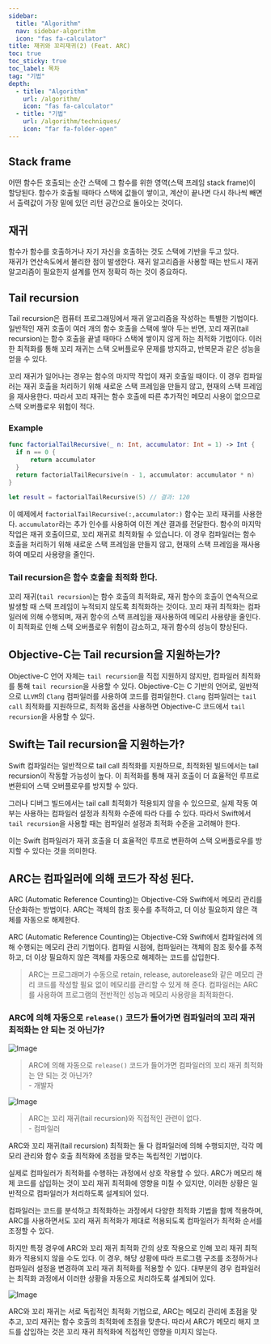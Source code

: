 ```yaml
---
sidebar:
  title: "Algorithm"
  nav: sidebar-algorithm
  icon: "fas fa-calculator"
title: 재귀와 꼬리재귀(2) (Feat. ARC)
toc: true
toc_sticky: true
toc_label: 목차
tag: "기법"
depth:
  - title: "Algorithm"
    url: /algorithm/
    icon: "fas fa-calculator"
  - title: "기법"
    url: /algorithm/techniques/
    icon: "far fa-folder-open"
---
```

## Stack frame
어떤 함수든 호출되는 순간 스택에 그 함수를 위한 영역(스택 프레임 stack frame)이 할당된다.
함수가 호출될 때마다 스택에 값들이 쌓이고, 계산이 끝나면 다시 하나씩 빼면서 출력값이 가장 밑에 있던 리턴 공간으로 돌아오는 것이다.   

## 재귀
함수가 함수를 호출하거나 자기 자신을 호출하는 것도 스택에 기반을 두고 있다.  
재귀가 연산속도에서 불리한 점이 발생한다.
재귀 알고리즘을 사용할 때는 반드시 재귀 알고리즘이 필요한지 설계를 먼저 정확히 하는 것이 중요하다.  

## Tail recursion
Tail recursion은 컴퓨터 프로그래밍에서 재귀 알고리즘을 작성하는 특별한 기법이다. 일반적인 재귀 호출이 여러 개의 함수 호출을 스택에 쌓아 두는 반면, 꼬리 재귀(tail recursion)는 함수 호출을 끝낼 때마다 스택에 쌓이지 않게 하는 최적화 기법이다. 이러한 최적화를 통해 꼬리 재귀는 스택 오버플로우 문제를 방지하고, 반복문과 같은 성능을 얻을 수 있다.

꼬리 재귀가 일어나는 경우는 함수의 마지막 작업이 재귀 호출일 때이다. 이 경우 컴파일러는 재귀 호출을 처리하기 위해 새로운 스택 프레임을 만들지 않고, 현재의 스택 프레임을 재사용한다. 따라서 꼬리 재귀는 함수 호출에 따른 추가적인 메모리 사용이 없으므로 스택 오버플로우 위험이 적다.

### Example
```swift
func factorialTailRecursive(_ n: Int, accumulator: Int = 1) -> Int {
  if n == 0 {
      return accumulator
  }
  return factorialTailRecursive(n - 1, accumulator: accumulator * n)
}

let result = factorialTailRecursive(5) // 결과: 120
```
이 예제에서 `factorialTailRecursive(:,accumulator:)` 함수는 꼬리 재귀를 사용한다. `accumulator`라는 추가 인수를 사용하여 이전 계산 결과를 전달한다. 함수의 마지막 작업은 재귀 호출이므로, 꼬리 재귀로 최적화될 수 있습니다. 이 경우 컴파일러는 함수 호출을 처리하기 위해 새로운 스택 프레임을 만들지 않고, 현재의 스택 프레임을 재사용하여 메모리 사용량을 줄인다.

### Tail recursion은 함수 호출을 최적화 한다.
꼬리 재귀(`tail recursion`)는 함수 호출의 최적화로, 재귀 함수의 호출이 연속적으로 발생할 때 스택 프레임이 누적되지 않도록 최적화하는 것이다. 꼬리 재귀 최적화는 컴파일러에 의해 수행되며, 재귀 함수의 스택 프레임을 재사용하여 메모리 사용량을 줄인다. 이 최적화로 인해 스택 오버플로우 위험이 감소하고, 재귀 함수의 성능이 향상된다.

## Objective-C는 Tail recursion을 지원하는가? 
Objective-C 언어 자체는 `tail recursion`을 직접 지원하지 않지만, 컴파일러 최적화를 통해 `tail recursion`을 사용할 수 있다. Objective-C는 C 기반의 언어로, 일반적으로 `LLVM`의 `Clang` 컴파일러를 사용하여 코드를 컴파일한다. `Clang` 컴파일러는 `tail call` 최적화를 지원하므로, 최적화 옵션을 사용하면 Objective-C 코드에서 `tail recursion`을 사용할 수 있다.

## Swift는 Tail recursion을 지원하는가?
Swift 컴파일러는 일반적으로 tail call 최적화를 지원하므로, 최적화된 빌드에서는 tail recursion이 작동할 가능성이 높다. 이 최적화를 통해 재귀 호출이 더 효율적인 루프로 변환되어 스택 오버플로우를 방지할 수 있다. 

그러나 디버그 빌드에서는 tail call 최적화가 적용되지 않을 수 있으므로, 실제 작동 여부는 사용하는 컴파일러 설정과 최적화 수준에 따라 다를 수 있다. 따라서 Swift에서 `tail recursion`을 사용할 때는 컴파일러 설정과 최적화 수준을 고려해야 한다.

이는 Swift 컴파일러가 재귀 호출을 더 효율적인 루프로 변환하여 스택 오버플로우를 방지할 수 있다는 것을 의미한다. 

## ARC는 컴파일러에 의해 코드가 작성 된다.
ARC (Automatic Reference Counting)는 Objective-C와 Swift에서 메모리 관리를 단순화하는 방법이다. ARC는 객체의 참조 횟수를 추적하고, 더 이상 필요하지 않은 객체를 자동으로 해제한다.

ARC (Automatic Reference Counting)는 Objective-C와 Swift에서 컴파일러에 의해 수행되는 메모리 관리 기법이다. 컴파일 시점에, 컴파일러는 객체의 참조 횟수를 추적하고, 더 이상 필요하지 않은 객체를 자동으로 해제하는 코드를 삽입한다.
>  ARC는 프로그래머가 수동으로 retain, release, autorelease와 같은 메모리 관리 코드를 작성할 필요 없이 메모리를 관리할 수 있게 해 준다. 컴파일러는 ARC를 사용하여 프로그램의 전반적인 성능과 메모리 사용량을 최적화한다.

### ARC에 의해 자동으로 `release()` 코드가 들어가면 컴파일러의 꼬리 재귀 최적화는 안 되는 것 아닌가?
![Image](https://drive.google.com/uc?export=view&id=1_UP9mSzcInwuIizN39iN_Y13CJP3P6E9)  
 > ARC에 의해 자동으로 `release()` 코드가 들어가면 컴파일러의 꼬리 재귀 최적화는 안 되는 것 아닌가?<br/>- 개발자





![Image](https://drive.google.com/uc?export=view&id=1mOkNTLqdPNVGqrjNXLzBGxP_hG3VCegK)  
> ARC는 꼬리 재귀(tail recursion)와 직접적인 관련이 없다.<br/>- 컴파일러

ARC와 꼬리 재귀(tail recursion) 최적화는 둘 다 컴파일러에 의해 수행되지만, 각각 메모리 관리와 함수 호출 최적화에 초점을 맞추는 독립적인 기법이다.

실제로 컴파일러가 최적화를 수행하는 과정에서 상호 작용할 수 있다. ARC가 메모리 해제 코드를 삽입하는 것이 꼬리 재귀 최적화에 영향을 미칠 수 있지만, 이러한 상황은 일반적으로 컴파일러가 처리하도록 설계되어 있다.

컴파일러는 코드를 분석하고 최적화하는 과정에서 다양한 최적화 기법을 함께 적용하며, ARC를 사용하면서도 꼬리 재귀 최적화가 제대로 적용되도록 컴파일러가 최적화 순서를 조정할 수 있다.

하지만 특정 경우에 ARC와 꼬리 재귀 최적화 간의 상호 작용으로 인해 꼬리 재귀 최적화가 적용되지 않을 수도 있다. 이 경우, 해당 상황에 따라 프로그램 구조를 조정하거나 컴파일러 설정을 변경하여 꼬리 재귀 최적화를 적용할 수 있다. 대부분의 경우 컴파일러는 최적화 과정에서 이러한 상황을 자동으로 처리하도록 설계되어 있다.

![Image](https://drive.google.com/uc?export=view&id=19BVE3AgbxFtFWJcoElU5KsVDWjAyKz5x)  

ARC와 꼬리 재귀는 서로 독립적인 최적화 기법으로, ARC는 메모리 관리에 초점을 맞추고, 꼬리 재귀는 함수 호출의 최적화에 초점을 맞춘다. 따라서 ARC가 메모리 해지 코드를 삽입하는 것은 꼬리 재귀 최적화에 직접적인 영향을 미치지 않는다.

